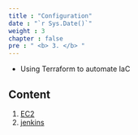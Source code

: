 ```yaml
---
title : "Configuration"
date : "`r Sys.Date()`"
weight : 3
chapter : false
pre : " <b> 3. </b> "
---
```


-   Using Terraform to automate IaC

## Content

1. [EC2](3.1-ec2/)
2. [jenkins](3.2-jenkins/)